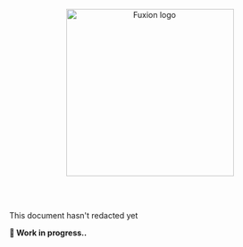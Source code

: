 <br/><br/>
<p align="center">
  <image src="https://docs.fuxion.dev/img/logo_full_dark.svg" alt="Fuxion logo" width="300px">
</p>
<br/><br/>

This document hasn't redacted yet

**🔨 Work in progress..**